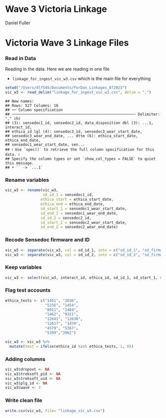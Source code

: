 Wave 3 Victoria Linkage
================
Daniel Fuller

# Victoria Wave 3 Linkage Files

### Read in Data

Reading in the data. Here we are reading in one file

-   `linkage_for_ingest_vic_w3.csv` which is the main file for
    everything

``` r
setwd("/Users/dlf545/Documents/ForDan_Linkages_072023")
vic_w3 <- read_delim("linkage_for_ingest_vic_w3.csv", delim = ",")
```

    ## New names:
    ## Rows: 527 Columns: 16
    ## ── Column specification
    ## ──────────────────────────────────────────────────────── Delimiter: "," chr
    ## (3): sensedoc1_id, sensedoc2_id, data_disposition dbl (3): ...1, interact_id,
    ## ethica_id lgl (4): sensedoc3_id, sensedoc3_wear_start_date,
    ## sensedoc3_wear_end_date, ... dttm (6): ethica_start_date, ethica_end_date,
    ## sensedoc1_wear_start_date, sen...
    ## ℹ Use `spec()` to retrieve the full column specification for this data. ℹ
    ## Specify the column types or set `show_col_types = FALSE` to quiet this message.
    ## • `` -> `...1`

### Rename variables

``` r
vic_w3 <- rename(vic_w3, 
                 sd_id_1 = sensedoc1_id,
                ethica_start = ethica_start_date, 
                ethica_end = ethica_end_date,
                sd_start_1 = sensedoc1_wear_start_date,
                sd_end_1 = sensedoc1_wear_end_date,
                sd_id_2 = sensedoc2_id,
                sd_start_2 = sensedoc2_wear_start_date,
                sd_end_2 = sensedoc2_wear_end_date)
```

### Recode Sensedoc firmware and ID

``` r
vic_w3 <- separate(vic_w3, col = sd_id_1, into = c("sd_id_1", "sd_firmware_1"), sep = "-")
vic_w3 <- separate(vic_w3, col = sd_id_2, into = c("sd_id_2", "sd_firmware_2"), sep = "-")
```

### Keep variables

``` r
vic_w3 <- select(vic_w3, interact_id, ethica_id, sd_id_1, sd_start_1, sd_end_1, sd_id_2, sd_start_2, sd_end_2, data_disposition)
```

### Flag test accounts

``` r
ethica_tests <- c("1451", "2036", 
                  "5256", "1454", 
                  "8911", "1469",
                  "1462", "9321", 
                  "12641", "12638", 
                  "12617", "1470",
                  "4579", "5367",
                  "5399","3962")
```

``` r
vic_w3 <- vic_w3 %>%
  mutate(test = ifelse(ethica_id %in% ethica_tests, 1, 0)) 
```

### Adding columns

``` r
vic_w3$dropout <- NA
vic_w3$treksoft_pid <- NA
vic_w3$treksoft_uid <- NA
vic_w3$plg_id <- NA
vic_w3$wave <- 3
```

### Write clean file

``` r
write.csv(vic_w3, file= "linkage_vic_w3.csv")
```
